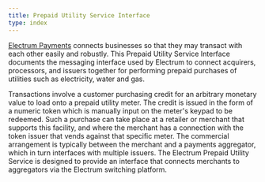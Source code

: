 ```yaml
---
title: Prepaid Utility Service Interface
type: index
---
```


[Electrum Payments](http://electrum.io) connects businesses so that they may transact with each other easily and robustly. This Prepaid Utility Service Interface documents the messaging interface used by Electrum to connect acquirers, processors, and issuers together for performing prepaid purchases of utilities such as electricity, water and gas.

Transactions involve a customer purchasing credit for an arbitrary monetary value to load onto a prepaid utility meter. The credit is issued in the form of a numeric token which is manually input on the meter's keypad to be redeemed. Such a purchase can take place at a retailer or merchant that supports this facility, and where the merchant has a connection with the token issuer that vends against that specific meter. The commercial arrangement is typically between the merchant and a payments aggregator, which in turn interfaces with multiple issuers. The Electrum Prepaid Utility Service is designed to provide an interface that connects merchants to aggregators via the Electrum switching platform. 
